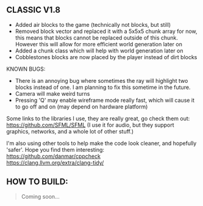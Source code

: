 <!--Copyright 2022 ramen

Licensed under the Apache License, Version 2.0 (the "License");
you may not use this file except in compliance with the License.
You may obtain a copy of the License at

    http://www.apache.org/licenses/LICENSE-2.0

Unless required by applicable law or agreed to in writing, software
distributed under the License is distributed on an "AS IS" BASIS,
WITHOUT WARRANTIES OR CONDITIONS OF ANY KIND, either express or implied.
See the License for the specific language governing permissions and
limitations under the License.-->



CLASSIC V1.8
------------
- Added air blocks to the game (technically not blocks, but still)
- Removed block vector and replaced it with a 5x5x5 chunk array for now, this means that blocks cannot be replaced outside of this chunk. However this will allow for more efficient world generation later on
- Added a chunk class which will help with world generation later on
- Cobblestones blocks are now placed by the player instead of dirt blocks


KNOWN BUGS:
- There is an annoying bug where sometimes the ray will highlight two blocks instead of one. I am planning to fix this sometime in the future.
- Camera will make weird turns 
- Pressing 'Q' may enable wireframe mode really fast, which will cause it to go off and on (may depend on hardware platform)

Some links to the libraries I use, they are really great, go check them out:<br>
https://github.com/SFML/SFML (I use it for audio, but they support graphics, networks, and a whole lot of other stuff.)

I'm also using other tools to help make the code look cleaner, and hopefully 'safer'. Hope you find them interesting:
https://github.com/danmar/cppcheck<br>
https://clang.llvm.org/extra/clang-tidy/<br>

HOW TO BUILD:
-------------

> Coming soon...



